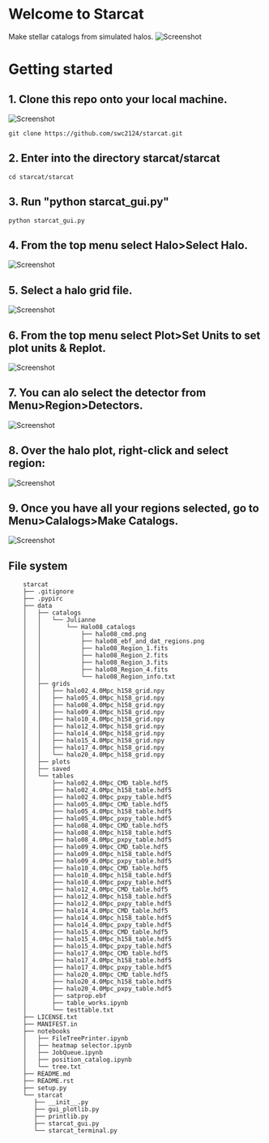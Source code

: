 # Welcome to Starcat
Make stellar catalogs from simulated halos.
![Screenshot](data/readme_png/main.png)

# Getting started
## 1. Clone this repo onto your local machine.
![Screenshot](data/readme_png/clone.png)
        
        
    git clone https://github.com/swc2124/starcat.git


## 2. Enter into the directory starcat/starcat
    
    cd starcat/starcat


## 3. Run "python starcat_gui.py"
    
    python starcat_gui.py


## 4. From the top menu select Halo>Select Halo.
![Screenshot](data/readme_png/halomenu.png)

## 5. Select a halo grid file.
![Screenshot](data/readme_png/selecthalo.png)

## 6. From the top menu select Plot>Set Units to set plot units & Replot.
![Screenshot](data/readme_png/selectunits.png)

## 7. You can alo select the detector from Menu>Region>Detectors.
![Screenshot](data/readme_png/detector.png)

## 8. Over the halo plot, right-click and select region:
![Screenshot](data/readme_png/selectregion.png)

## 9. Once you have all your regions selected, go to Menu>Calalogs>Make Catalogs.
![Screenshot](data/readme_png/makecats.png)

## File system
    
        starcat
        ├── .gitignore
        ├── .pypirc
        ├── data
        │   ├── catalogs
        │   │   └── Julianne
        │   │       └── Halo08_catalogs
        │   │           ├── halo08_cmd.png
        │   │           ├── halo08_ebf_and_dat_regions.png
        │   │           ├── halo08_Region_1.fits
        │   │           ├── halo08_Region_2.fits
        │   │           ├── halo08_Region_3.fits
        │   │           ├── halo08_Region_4.fits
        │   │           └── halo08_Region_info.txt
        │   ├── grids
        │   │   ├── halo02_4.0Mpc_h158_grid.npy
        │   │   ├── halo05_4.0Mpc_h158_grid.npy
        │   │   ├── halo08_4.0Mpc_h158_grid.npy
        │   │   ├── halo09_4.0Mpc_h158_grid.npy
        │   │   ├── halo10_4.0Mpc_h158_grid.npy
        │   │   ├── halo12_4.0Mpc_h158_grid.npy
        │   │   ├── halo14_4.0Mpc_h158_grid.npy
        │   │   ├── halo15_4.0Mpc_h158_grid.npy
        │   │   ├── halo17_4.0Mpc_h158_grid.npy
        │   │   └── halo20_4.0Mpc_h158_grid.npy
        │   ├── plots
        │   ├── saved
        │   └── tables
        │       ├── halo02_4.0Mpc_CMD_table.hdf5
        │       ├── halo02_4.0Mpc_h158_table.hdf5
        │       ├── halo02_4.0Mpc_pxpy_table.hdf5
        │       ├── halo05_4.0Mpc_CMD_table.hdf5
        │       ├── halo05_4.0Mpc_h158_table.hdf5
        │       ├── halo05_4.0Mpc_pxpy_table.hdf5
        │       ├── halo08_4.0Mpc_CMD_table.hdf5
        │       ├── halo08_4.0Mpc_h158_table.hdf5
        │       ├── halo08_4.0Mpc_pxpy_table.hdf5
        │       ├── halo09_4.0Mpc_CMD_table.hdf5
        │       ├── halo09_4.0Mpc_h158_table.hdf5
        │       ├── halo09_4.0Mpc_pxpy_table.hdf5
        │       ├── halo10_4.0Mpc_CMD_table.hdf5
        │       ├── halo10_4.0Mpc_h158_table.hdf5
        │       ├── halo10_4.0Mpc_pxpy_table.hdf5
        │       ├── halo12_4.0Mpc_CMD_table.hdf5
        │       ├── halo12_4.0Mpc_h158_table.hdf5
        │       ├── halo12_4.0Mpc_pxpy_table.hdf5
        │       ├── halo14_4.0Mpc_CMD_table.hdf5
        │       ├── halo14_4.0Mpc_h158_table.hdf5
        │       ├── halo14_4.0Mpc_pxpy_table.hdf5
        │       ├── halo15_4.0Mpc_CMD_table.hdf5
        │       ├── halo15_4.0Mpc_h158_table.hdf5
        │       ├── halo15_4.0Mpc_pxpy_table.hdf5
        │       ├── halo17_4.0Mpc_CMD_table.hdf5
        │       ├── halo17_4.0Mpc_h158_table.hdf5
        │       ├── halo17_4.0Mpc_pxpy_table.hdf5
        │       ├── halo20_4.0Mpc_CMD_table.hdf5
        │       ├── halo20_4.0Mpc_h158_table.hdf5
        │       ├── halo20_4.0Mpc_pxpy_table.hdf5
        │       ├── satprop.ebf
        │       ├── table_works.ipynb
        │       └── testtable.txt
        ├── LICENSE.txt
        ├── MANIFEST.in
        ├── notebooks
        │   ├── FileTreePrinter.ipynb
        │   ├── heatmap selector.ipynb
        │   ├── JobQueue.ipynb
        │   ├── position_catalog.ipynb
        │   └── tree.txt
        ├── README.md
        ├── README.rst
        ├── setup.py
        └── starcat
           ├── __init__.py
           ├── gui_plotlib.py
           ├── printlib.py
           ├── starcat_gui.py
           └── starcat_terminal.py
